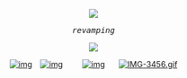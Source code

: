 <p align="center" width="100%"> <img src="https://komarev.com/ghpvc/?username=callthedoctor&label=✦&color=140f06">

<p align="center"> 
<tt><i>revamping</i></tt>
<p align="center"> 

<p align="center" width="100%">
    <img src="https://i.postimg.cc/q7PYyZsW/Untitled1017-20250618193322.png">
    
</p>


<div id="header" align="center">

[![img](https://files.catbox.moe/nu7gab.png)](https://rentry.co/brendanstevekemp)⠀
[![img](https://files.catbox.moe/79mxta.png)‎](https://spacedogs.atabook.org/)⠀⠀⠀
[![img](https://files.catbox.moe/7ilr7r.png)](https://pronouns.cc/@hanniballecter)⠀⠀
[![IMG-3456.gif](https://i.postimg.cc/Nf7Zz5H6/IMG-3456.gif)](https://postimg.cc/rKshdygs)

 
